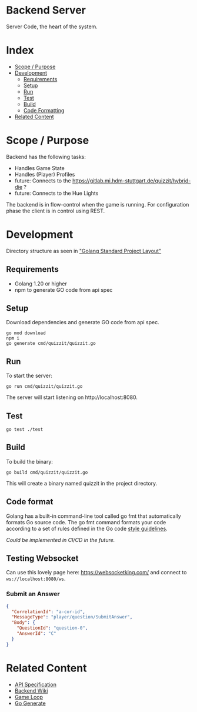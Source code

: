 # Backend Server

Server Code, the heart of the system.

# Index

* [Scope / Purpose](#scope--purpose)
* [Development](#development)
    * [Requirements](#requirements)
    * [Setup](#setup)
    * [Run](#run)
    * [Test](#test)
    * [Build](#build)
    * [Code Formatting](#code-format)
* [Related Content](#related-content)

# Scope / Purpose

Backend has the following tasks:

* Handles Game State
* Handles (Player) Profiles
* future: Connects to the https://gitlab.mi.hdm-stuttgart.de/quizzit/hybrid-die ?
* future: Connects to the Hue Lights

The backend is in flow-control when the game is running.
For configuration phase the client is in control using REST.

# Development

Directory structure as seen in ["Golang Standard Project Layout"](https://github.com/golang-standards/project-layout)

## Requirements

* Golang 1.20 or higher
* npm to generate GO code from api spec

## Setup

Download dependencies and generate GO code from api spec.

    go mod download
    npm i
    go generate cmd/quizzit/quizzit.go

## Run

To start the server:
    
    go run cmd/quizzit/quizzit.go

The server will start listening on http://localhost:8080.

## Test

    go test ./test

## Build

To build the binary:

    go build cmd/quizzit/quizzit.go

This will create a binary named quizzit in the project directory.

## Code format

Golang has a built-in command-line tool called go fmt that automatically formats Go source code. The go fmt command formats your code according to a set of rules defined in the Go code [style guidelines](https://go.dev/doc/effective_go#formatting).

*Could be implemented in CI/CD in the future.*

## Testing Websocket

Can use this lovely page here: https://websocketking.com/ and connect to `ws://localhost:8080/ws`.

### Submit an Answer

```json
{
  "CorrelationId": "a-cor-id",
  "MessageType": "player/question/SubmitAnswer",
  "Body": {
    "QuestionId": "question-0",
    "AnswerId": "C"
  }
}
```

# Related Content

* [API Specification](./api)
* [Backend Wiki](https://gitlab.mi.hdm-stuttgart.de/quizzit/backend-server/-/wikis/home)
* [Game Loop](https://gitlab.mi.hdm-stuttgart.de/quizzit/backend-server/-/wikis/home)
* [Go Generate](https://go.dev/blog/generate)
